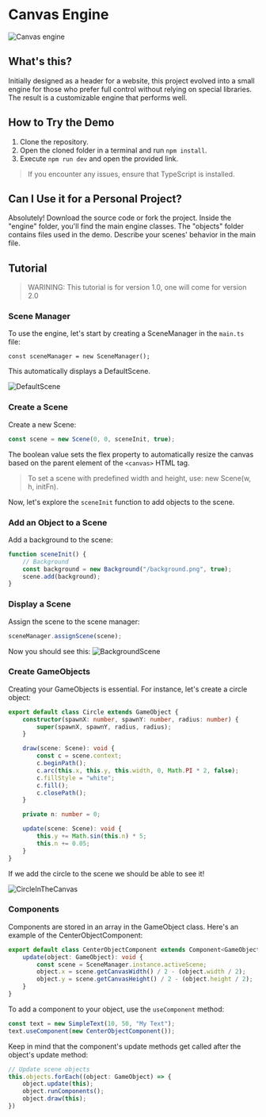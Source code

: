 # Canvas Engine
![Canvas engine](https://repository-images.githubusercontent.com/729637256/47d7f992-6fe0-45ca-968a-bb49dd246bc7)
## What's this?

Initially designed as a header for a website, this project evolved into a small engine for those who prefer full control without relying on special libraries. The result is a customizable engine that performs well.

## How to Try the Demo

1. Clone the repository.
2. Open the cloned folder in a terminal and run `npm install`.
3. Execute `npm run dev` and open the provided link.

> If you encounter any issues, ensure that TypeScript is installed.

## Can I Use it for a Personal Project?

Absolutely! Download the source code or fork the project. Inside the "engine" folder, you'll find the main engine classes. The "objects" folder contains files used in the demo. Describe your scenes' behavior in the main file.

## Tutorial
> WARINING: This tutorial is for version 1.0, one will come for version 2.0

### Scene Manager

To use the engine, let's start by creating a SceneManager in the `main.ts` file:

```tsx
const sceneManager = new SceneManager();
```

This automatically displays a DefaultScene.

![DefaultScene](https://github.com/AlessTheDev/canvas-engine-demo/assets/96922088/3a7ceb13-102f-4dfb-94cd-06ad181c8b7d)

### Create a Scene

Create a new Scene:

```ts
const scene = new Scene(0, 0, sceneInit, true);
```

The boolean value sets the flex property to automatically resize the canvas based on the parent element of the `<canvas>` HTML tag.

> To set a scene with predefined width and height, use: new Scene(w, h, initFn).
> 

Now, let's explore the `sceneInit` function to add objects to the scene.

### Add an Object to a Scene

Add a background to the scene:

```ts
function sceneInit() {
    // Background
    const background = new Background("/background.png", true);
    scene.add(background);
}
```

### Display a Scene

Assign the scene to the scene manager:

```ts
sceneManager.assignScene(scene);
```

Now you should see this:
![BackgroundScene](https://github.com/AlessTheDev/canvas-engine-demo/assets/96922088/6ba1a2e4-2dc0-42ed-931d-acffbdafe254)

### Create GameObjects

Creating your GameObjects is essential. For instance, let's create a circle object:

```ts
export default class Circle extends GameObject {
    constructor(spawnX: number, spawnY: number, radius: number) {
        super(spawnX, spawnY, radius, radius);
    }

    draw(scene: Scene): void {
        const c = scene.context;
        c.beginPath();
        c.arc(this.x, this.y, this.width, 0, Math.PI * 2, false);
        c.fillStyle = "white";
        c.fill();
        c.closePath();
    }

    private n: number = 0;

    update(scene: Scene): void {
        this.y += Math.sin(this.n) * 5;
        this.n += 0.05;
    }
}
```

If we add the circle to the scene we should be able to see it!

![CircleInTheCanvas](https://github.com/AlessTheDev/canvas-engine-demo/assets/96922088/a882c354-06ea-488b-8dfd-751d37e247ac)

### Components

Components are stored in an array in the GameObject class. Here's an example of the CenterObjectComponent:

```ts
export default class CenterObjectComponent extends Component<GameObject> {
    update(object: GameObject): void {
        const scene = SceneManager.instance.activeScene;
        object.x = scene.getCanvasWidth() / 2 - (object.width / 2);
        object.y = scene.getCanvasHeight() / 2 - (object.height / 2);
    }
}
```

To add a component to your object, use the `useComponent` method:

```ts
const text = new SimpleText(10, 50, "My Text");
text.useComponent(new CenterObjectComponent());
```

Keep in mind that the component's update methods get called after the object's update method:

```ts
// Update scene objects
this.objects.forEach((object: GameObject) => {
    object.update(this);
    object.runComponents();
    object.draw(this);
})
```
